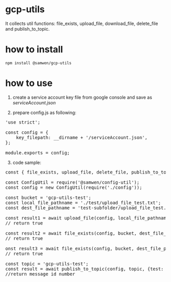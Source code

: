 # gcp-utils

It collects util functions: file_exists, upload_file, download_file, delete_file and publish_to_topic.

# how to install

    npm install @samwen/gcp-utils

# how to use

1. create a service account key file from google console and save as *serviceAccount.json*

2. prepare config.js as following:

<pre>
'use strict';

const config = {
    key_filepath: __dirname + '/serviceAccount.json',
};

module.exports = config;
</pre>

3. code sample:

<pre>
const { file_exists, upload_file, delete_file, publish_to_topic } = require('@samwen/gpc-utils');

const ConfigUtil = require('@samwen/config-util');
const config = new ConfigUtil(require('./config'));

const bucket = 'gcp-utils-test';
const local_file_pathname = './test/upload_file_test.txt';
const dest_file_pathname = 'test-subfolder/upload_file_test.txt';

const result1 = await upload_file(config, local_file_pathname, bucket, dest_file_pathname);
// return true

const result2 = await file_exists(config, bucket, dest_file_pathname);
// return true

onst result3 = await file_exists(config, bucket, dest_file_pathname);
// return true

const topic = 'gcp-utils-test';
const result = await publish_to_topic(config, topic, {test: 'done'});
//return message id number

</pre>